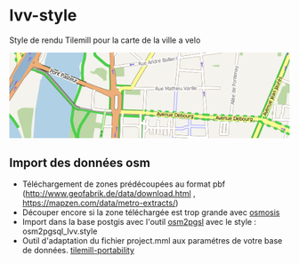 # lvv-style

Style de rendu Tilemill pour la carte de la ville a velo

![alt tag](https://github.com/rya6453/lvv-style/blob/master/lvv.png)


## Import des données osm

- Téléchargement de zones prédécoupées au format pbf (http://www.geofabrik.de/data/download.html , https://mapzen.com/data/metro-extracts/)
- Découper encore si la zone  téléchargée est trop grande avec [osmosis](https://wiki.openstreetmap.org/wiki/FR:Osmosis)
- Import dans la base postgis avec l'outil [osm2pgsl](https://wiki.openstreetmap.org/wiki/Osm2pgsql) avec le style : osm2pgsql_lvv.style
- Outil d'adaptation du fichier project.mml aux paramétres de votre base de données.
    [tilemill-portability](https://github.com/stevage/tilemill-portability)




